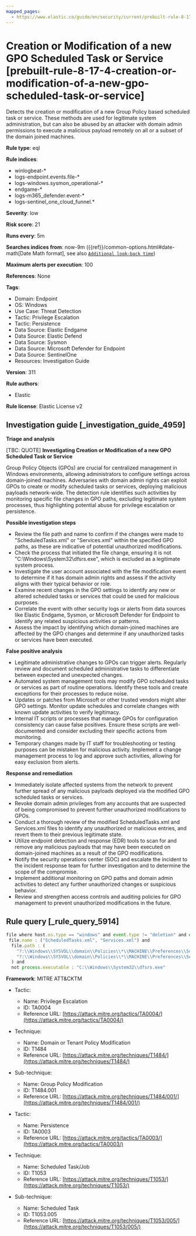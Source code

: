 ```yaml
---
mapped_pages:
  - https://www.elastic.co/guide/en/security/current/prebuilt-rule-8-17-4-creation-or-modification-of-a-new-gpo-scheduled-task-or-service.html
---
```


# Creation or Modification of a new GPO Scheduled Task or Service [prebuilt-rule-8-17-4-creation-or-modification-of-a-new-gpo-scheduled-task-or-service]

Detects the creation or modification of a new Group Policy based scheduled task or service. These methods are used for legitimate system administration, but can also be abused by an attacker with domain admin permissions to execute a malicious payload remotely on all or a subset of the domain joined machines.

**Rule type**: eql

**Rule indices**:

* winlogbeat-*
* logs-endpoint.events.file-*
* logs-windows.sysmon_operational-*
* endgame-*
* logs-m365_defender.event-*
* logs-sentinel_one_cloud_funnel.*

**Severity**: low

**Risk score**: 21

**Runs every**: 5m

**Searches indices from**: now-9m ({{ref}}/common-options.html#date-math[Date Math format], see also [`Additional look-back time`](docs-content://solutions/security/detect-and-alert/create-detection-rule.md#rule-schedule))

**Maximum alerts per execution**: 100

**References**: None

**Tags**:

* Domain: Endpoint
* OS: Windows
* Use Case: Threat Detection
* Tactic: Privilege Escalation
* Tactic: Persistence
* Data Source: Elastic Endgame
* Data Source: Elastic Defend
* Data Source: Sysmon
* Data Source: Microsoft Defender for Endpoint
* Data Source: SentinelOne
* Resources: Investigation Guide

**Version**: 311

**Rule authors**:

* Elastic

**Rule license**: Elastic License v2

## Investigation guide [_investigation_guide_4959]

**Triage and analysis**

[TBC: QUOTE]
**Investigating Creation or Modification of a new GPO Scheduled Task or Service**

Group Policy Objects (GPOs) are crucial for centralized management in Windows environments, allowing administrators to configure settings across domain-joined machines. Adversaries with domain admin rights can exploit GPOs to create or modify scheduled tasks or services, deploying malicious payloads network-wide. The detection rule identifies such activities by monitoring specific file changes in GPO paths, excluding legitimate system processes, thus highlighting potential abuse for privilege escalation or persistence.

**Possible investigation steps**

* Review the file path and name to confirm if the changes were made to "ScheduledTasks.xml" or "Services.xml" within the specified GPO paths, as these are indicative of potential unauthorized modifications.
* Check the process that initiated the file change, ensuring it is not "C:\\Windows\\System32\\dfsrs.exe", which is excluded as a legitimate system process.
* Investigate the user account associated with the file modification event to determine if it has domain admin rights and assess if the activity aligns with their typical behavior or role.
* Examine recent changes in the GPO settings to identify any new or altered scheduled tasks or services that could be used for malicious purposes.
* Correlate the event with other security logs or alerts from data sources like Elastic Endgame, Sysmon, or Microsoft Defender for Endpoint to identify any related suspicious activities or patterns.
* Assess the impact by identifying which domain-joined machines are affected by the GPO changes and determine if any unauthorized tasks or services have been executed.

**False positive analysis**

* Legitimate administrative changes to GPOs can trigger alerts. Regularly review and document scheduled administrative tasks to differentiate between expected and unexpected changes.
* Automated system management tools may modify GPO scheduled tasks or services as part of routine operations. Identify these tools and create exceptions for their processes to reduce noise.
* Updates or patches from Microsoft or other trusted vendors might alter GPO settings. Monitor update schedules and correlate changes with known update activities to verify legitimacy.
* Internal IT scripts or processes that manage GPOs for configuration consistency can cause false positives. Ensure these scripts are well-documented and consider excluding their specific actions from monitoring.
* Temporary changes made by IT staff for troubleshooting or testing purposes can be mistaken for malicious activity. Implement a change management process to log and approve such activities, allowing for easy exclusion from alerts.

**Response and remediation**

* Immediately isolate affected systems from the network to prevent further spread of any malicious payloads deployed via the modified GPO scheduled tasks or services.
* Revoke domain admin privileges from any accounts that are suspected of being compromised to prevent further unauthorized modifications to GPOs.
* Conduct a thorough review of the modified ScheduledTasks.xml and Services.xml files to identify any unauthorized or malicious entries, and revert them to their previous legitimate state.
* Utilize endpoint detection and response (EDR) tools to scan for and remove any malicious payloads that may have been executed on domain-joined machines as a result of the GPO modifications.
* Notify the security operations center (SOC) and escalate the incident to the incident response team for further investigation and to determine the scope of the compromise.
* Implement additional monitoring on GPO paths and domain admin activities to detect any further unauthorized changes or suspicious behavior.
* Review and strengthen access controls and auditing policies for GPO management to prevent unauthorized modifications in the future.


## Rule query [_rule_query_5914]

```js
file where host.os.type == "windows" and event.type != "deletion" and event.action != "open" and
 file.name : ("ScheduledTasks.xml", "Services.xml") and
  file.path : (
    "?:\\Windows\\SYSVOL\\domain\\Policies\\*\\MACHINE\\Preferences\\ScheduledTasks\\ScheduledTasks.xml",
    "?:\\Windows\\SYSVOL\\domain\\Policies\\*\\MACHINE\\Preferences\\Services\\Services.xml"
  ) and
  not process.executable : "C:\\Windows\\System32\\dfsrs.exe"
```

**Framework**: MITRE ATT&CKTM

* Tactic:

    * Name: Privilege Escalation
    * ID: TA0004
    * Reference URL: [https://attack.mitre.org/tactics/TA0004/](https://attack.mitre.org/tactics/TA0004/)

* Technique:

    * Name: Domain or Tenant Policy Modification
    * ID: T1484
    * Reference URL: [https://attack.mitre.org/techniques/T1484/](https://attack.mitre.org/techniques/T1484/)

* Sub-technique:

    * Name: Group Policy Modification
    * ID: T1484.001
    * Reference URL: [https://attack.mitre.org/techniques/T1484/001/](https://attack.mitre.org/techniques/T1484/001/)

* Tactic:

    * Name: Persistence
    * ID: TA0003
    * Reference URL: [https://attack.mitre.org/tactics/TA0003/](https://attack.mitre.org/tactics/TA0003/)

* Technique:

    * Name: Scheduled Task/Job
    * ID: T1053
    * Reference URL: [https://attack.mitre.org/techniques/T1053/](https://attack.mitre.org/techniques/T1053/)

* Sub-technique:

    * Name: Scheduled Task
    * ID: T1053.005
    * Reference URL: [https://attack.mitre.org/techniques/T1053/005/](https://attack.mitre.org/techniques/T1053/005/)



